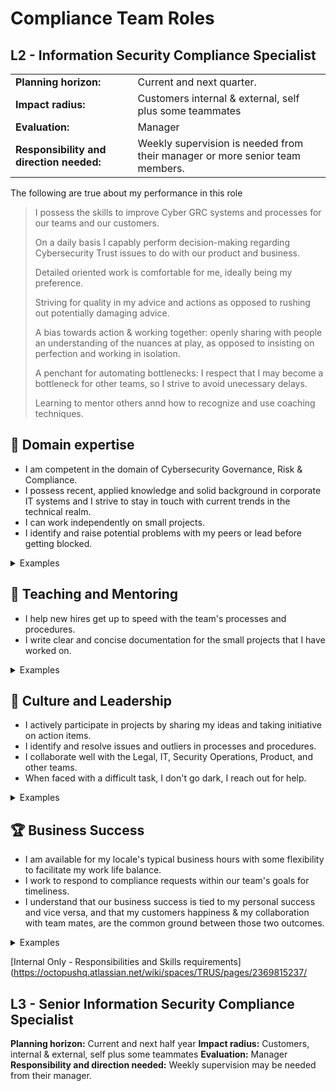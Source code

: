 # Compliance Team Roles

## L2 - Information Security Compliance Specialist

| | |
|-----|-------|
| **Planning horizon:** | Current and next quarter. |
| **Impact radius:** | Customers internal & external, self plus some teammates |
| **Evaluation:** | Manager |
| **Responsibility and direction needed:** | Weekly supervision is needed from their manager or more senior team members. |

The following are true about my performance in this role
> I possess the skills to improve Cyber GRC systems and processes for our teams and our customers.
> 
> On a daily basis I capably perform decision-making regarding Cybersecurity Trust issues to do with our product and business.
> 
> Detailed oriented work is comfortable for me, ideally being my preference.
> 
> Striving for quality in my advice and actions as opposed to rushing out potentially damaging advice.
> 
> A bias towards action & working together: openly sharing with people an understanding of the nuances at play, as opposed to insisting on perfection and working in isolation.
> 
> A penchant for automating bottlenecks: I respect that I may become a bottleneck for other teams, so I strive to avoid unecessary delays.
> 
> Learning to mentor others annd how to recognize and use coaching techniques.

## 🦉 Domain expertise

- I am competent in the domain of Cybersecurity Governance, Risk & Compliance.
- I possess recent, applied knowledge and solid background in corporate IT systems and I strive to stay in touch with current trends in the technical realm.
- I can work independently on small projects.
- I identify and raise potential problems with my peers or lead before getting blocked.

<details>
<summary>Examples</summary>

- I capably identify processes and procedures, following them where they make sense, and helping to improve them when they don't.
- I confidently triage customer enquiries and escalate to senior team members, or information owners when required.
- When faced with a small project, I worked to understand the brief as soon as possible and was subsequently able to source the answers I needed to complete it, without management intervention.

</details>

## 🌱 Teaching and Mentoring

- I help new hires get up to speed with the team's processes and procedures.
- I write clear and concise documentation for the small projects that I have worked on.

<details>
<summary>Examples</summary>

- I acted as a buddy for a new person who joined my team and helped them become productive with our tools.
- I wrote documentation for a small project that I worked on for my team members.
- I presented my findings from a recent policy change request to our broader team mates using our typical knowledge-sharing channels.

</details>

## 🧭 Culture and Leadership

- I actively participate in projects by sharing my ideas and taking initiative on action items.
- I identify and resolve issues and outliers in processes and procedures.
- I collaborate well with the Legal, IT, Security Operations, Product, and other teams.
- When faced with a difficult task, I don't go dark, I reach out for help.

<details>
<summary>Examples</summary>

- During project planning, I successfully negotiated changes to the plan and self assigned several action items that were squarely within my grasp.
- I occaisionally reach for tasks that might stretch my competencies and seek mentors to assist my personal growth.
- I identified a deficiency within a process and worked with stakeholders to correct it.
- I noticed that a change I was making may affect another team, so I reached out to that team directly to prevent surprises.
- When I hit a roadblock, I didn't waste time going down rabbit holes, I reached out for assistance.

</details>

## 🏆 Business Success

- I am available for my locale's typical business hours with some flexibility to facilitate my work life balance.
- I work to respond to compliance requests within our team's goals for timeliness.
- I understand that our business success is tied to my personal success and vice versa, and that my customers happiness & my collaboration with team mates, are the common ground between those two outcomes.

<details>
<summary>Examples</summary>

- I actioned a GRC request within SLA, and with a high degree of customer satisfaction.
- I upheld our business' position on a tricky topic like data privacy and security.
- I responded to an alert in our compliance automation tooling to find the right peopple to assist me in correcting a detected non-conformity in our environment.

</details>

[Internal Only - Responsibilities and Skills requirements](https://octopushq.atlassian.net/wiki/spaces/TRUS/pages/2369815237/


## L3 - Senior Information Security Compliance Specialist

**Planning horizon:** Current and next half year
**Impact radius:** Customers, internal & external, self plus some teammates
**Evaluation:** Manager
**Responsibility and direction needed:** Weekly supervision may be needed from their manager.
